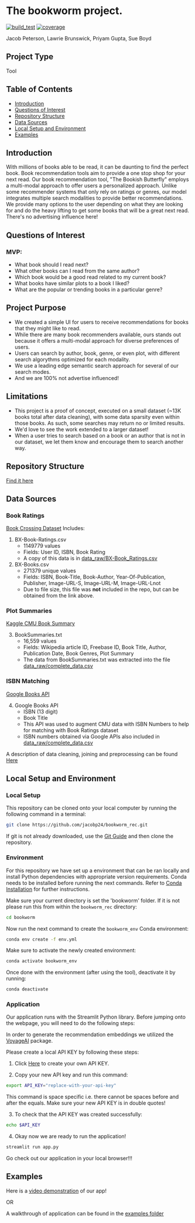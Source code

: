 # The bookworm project. 
[![build_test](https://github.com/jacobp24/bookworm_rec/actions/workflows/build_test.yml/badge.svg)](https://github.com/jacobp24/bookworm_rec/actions/workflows/build_test.yml)
[![coverage](https://img.shields.io/coverallsCoverage/github/jacobp24/bookworm_rec)](https://github.com/jacobp24/bookworm_rec)


Jacob Peterson, Lawrie Brunswick, Priyam Gupta, Sue Boyd 

##  Project Type
Tool 

## Table of Contents
- [Introduction](#introduction)
- [Questions of Interest](#questions-of-interest)
- [Repository Structure](#repository-structure)
- [Data Sources](#data-sources)
- [Local Setup and Environment](#local-setup-and-environment)
- [Examples](#examples)

## Introduction

With millions of books able to be read, it can be daunting to find the perfect book. Book recommendation tools aim to provide a one stop shop for your next read. Our book recommendation tool, "The Bookish Butterfly" employs a multi-modal approach to offer users a personalized approach. Unlike some recommender systems that only rely on ratings or genres, our model integrates multiple search modalities to provide better recommendations. We provide many options to the user depending on what they are looking for and do the heavy lifting to get some books that will be a great next read. There's no advertising influence here!


## Questions of Interest
### MVP: 
- What book should I read next?
- What other books can I read from the same author?
- Which book would be a good read related to my current book?
- What books have similar plots to a book I liked?
- What are the popular or trending books in a particular genre?


## Project Purpose  
- We created a simple UI for users to receive recommendations for books that 
they might like to read. 
- While there are many book recommenders available, ours stands out because it 
offers a multi-modal approach for diverse preferences of users.  
- Users can search by author, book, genre, or even plot, with different search
algorythms optimized for each modality. 
- We use a leading edge semantic search approach for several of our search modes. 
- And we are 100% not advertise influenced! 

## Limitations
- This project is a proof of concept, executed on a small dataset (~13K books 
total after data cleaning), with some data sparsity even within those books.  As 
such, some searches may return no or limited results.  
- We'd love to see the work extended to a larger dataset!
- When a user tries to search based on a book or an author that is not in our
 dataset, we let them know and encourage them to search another way.  


## Repository Structure

[Find it here](docs/project_tree.md)

## Data Sources 
### Book Ratings
[Book Crossing Dataset](https://www.kaggle.com/datasets/ruchi798/bookcrossing-dataset/data)
Includes:
1.  BX-Book-Ratings.csv 
    - 1149779 values
    - Fields: User ID, ISBN, Book Rating
    - A copy of this data is in [data_raw/BX-Book_Ratings.csv](data_raw/BX-Book-Ratings.csv)
2.  BX-Books.csv 
    - 271379 unique values
    - Fields: ISBN, Book-Title, Book-Author, Year-Of-Publication, Publisher, Image-URL-S, Image-URL-M, Image-URL-Lnot
    - Due to file size, this file was **not** included in the repo, but can be obtained from the link above.  

### Plot Summaries
[Kaggle CMU Book Summary](https://www.kaggle.com/datasets/ymaricar/cmu-book-summary-dataset?resource=download) 

3. BookSummaries.txt
    - 16,559 values
    - Fields: Wikipedia article ID, Freebase ID, Book Title, Author, Publication Date, Book Genres, Plot Summary
    - The data from BookSummaries.txt was extracted into the file [data_raw/complete_data.csv](data_raw/complete_data.csv)

### ISBN Matching
[Google Books API](https://developers.google.com/books/)

4. Google Books API
    - ISBN (13 digit)
    - Book Title
    - This API was used to augment CMU data with ISBN Numbers to help for matching with Book Ratings dataset
    - ISBN numbers obtained via Google APIs also included in [data_raw/complete_data.csv](data_raw/complete_data.csv)
  
A description of data cleaning, joining and preprocessing can be found [Here](bookworm/data/Data_Processing_Slides.pdf)

## Local Setup and Environment

### Local Setup

This repository can be cloned onto your local computer by running the following command in a terminal:
```bash
git clone https://github.com/jacobp24/bookworm_rec.git
```

If git is not already downloaded, use the [Git Guide](https://github.com/git-guides/install-git) and then clone the repository.

### Environment

For this repository we have set up a environment that can be ran locally and install Python dependencies with
appropriate version requirements. Conda needs to be installed before running the next commands. 
Refer to [Conda Installation](https://conda.io/projects/conda/en/latest/user-guide/install/index.html) for further instructions.

Make sure your current directory is set the 'bookworm' folder. If it is not please run this from within the `bookworm_rec` directory:
```bash
cd bookworm
```

Now run the next command to create the `bookworm_env` Conda environment:

```bash
conda env create -f env.yml
```
Make sure to activate the newly created environment:
```bash
conda activate bookworm_env
```
Once done with the environment (after using the tool), deactivate it by running:
```bash
conda deactivate
```

### Application

Our application runs with the Streamlit Python library. Before jumping onto the webpage,
you will need to do the following steps:

In order to generate the recommendation embeddings we utilized the [VoyageAI](https://www.voyageai.com/) package.

Please create a local API KEY by following these steps:

1. Click [Here](https://dash.voyageai.com/) to create your own API KEY.

2. Copy your new API key and run this command:
```bash
export API_KEY="replace-with-your-api-key"
```
This command is space specific i.e. there cannot be spaces before and after the equals. Make sure your new API KEY
is in double quotes!

3. To check that the API KEY was created successfully:
```bash
echo $API_KEY
```

4. Okay now we are ready to run the application!
```bash
streamlit run app.py
```
Go check out our application in your local browser!!!


## Examples

Here is a [video demonstration]() of our app!

OR

A walkthrough of application can be found in the [examples folder](examples/README.md)




